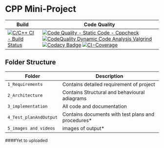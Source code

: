 # CPP Mini-Project

Build | Code Quality  
|---------|------------
[![C/C++ CI - Build Status](https://github.com/KirubaThomasM/cpp_miniproject/actions/workflows/c-cpp.yml/badge.svg)](https://github.com/KirubaThomasM/cpp_miniproject/actions/workflows/c-cpp.yml)|[![Code Quality - Static Code - Cppcheck](https://github.com/KirubaThomasM/cpp_miniproject/actions/workflows/cppcheck.yml/badge.svg)](https://github.com/KirubaThomasM/cpp_miniproject/actions/workflows/cppcheck.yml) [![CodeQuality Dynamic Code Analysis Valgrind](https://github.com/KirubaThomasM/cpp_miniproject/actions/workflows/dynamic-code-quality.yml/badge.svg)](https://github.com/KirubaThomasM/cpp_miniproject/actions/workflows/dynamic-code-quality.yml) [![Codacy Badge](https://app.codacy.com/project/badge/Grade/f9c29bbc2cc64406b8962d9690a83231)](https://www.codacy.com/gh/KirubaThomasM/cpp_miniproject/dashboard?utm_source=github.com&amp;utm_medium=referral&amp;utm_content=KirubaThomasM/cpp_miniproject&amp;utm_campaign=Badge_Grade) [![CI-Coverage](https://github.com/KirubaThomasM/cpp_miniproject/actions/workflows/code_coverage.yml/badge.svg)](https://github.com/KirubaThomasM/cpp_miniproject/actions/workflows/code_coverage.yml)  |[![Unit Testing - Unity](https://github.com/KirubaThomasM/cpp_miniproject/actions/workflows/nik_unity.yml/badge.svg)](https://github.com/KirubaThomasM/cpp_miniproject/actions/workflows/nik_unity.yml) | [![Contribution Check - Git Inspector](https://github.com/KirubaThomasM/cpp_miniproject/actions/workflows/gitinspector.yml/badge.svg)](https://github.com/KirubaThomasM/cpp_miniproject/actions/workflows/gitinspector.yml)

## Folder Structure
Folder             | Description
-------------------| -----------------------------------------
`1_Requirements`   | Contains detailed requirement of project
`2_Architecture`   | Contains Structural and behavioural adiagrams
`3_implementation` | All code and documentation
`4_Test_planAndOutput`| Contains documents with test plans and procedures*
`5_images and videos`|images of output*
####Yet to uploaded

    
   

